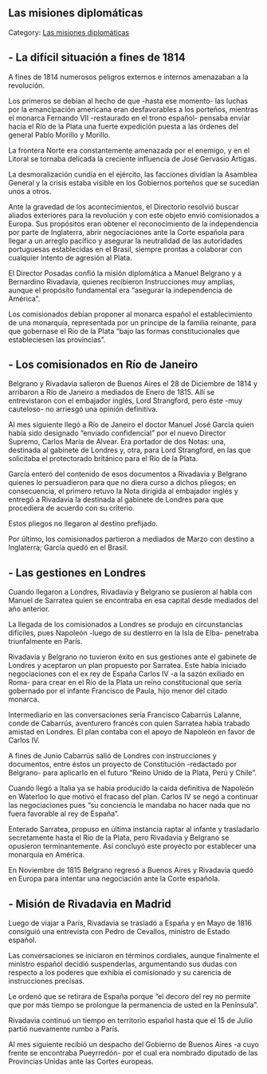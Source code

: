 ## Las misiones diplomáticas

Category: [Las misiones diplomáticas](http://descubrircorrientes.com.ar/2012/index.php/2831-historia-desde-1814-hasta-la-guerra-de-la-triple-alianza/corrientes-abraza-la-causa-artiguista-1814-1821/el-directorio-la-concentracion-del-poder/las-misiones-diplomaticas)

## **\- La difícil situación a fines de 1814**

A fines de 1814 numerosos peligros externos e internos amenazaban a la revolución.

Los primeros se debían al hecho de que -hasta ese momento- las luchas por la emancipación americana eran desfavorables a los porteños, mientras el monarca Fernando VII -restaurado en el trono español- pensaba enviar hacia el Río de la Plata una fuerte expedición puesta a las órdenes del general Pablo Morillo y Morillo.

La frontera Norte era constantemente amenazada por el enemigo, y en el Litoral se tornaba delicada la creciente influencia de José Gervasio Artigas.

La desmoralización cundía en el ejército, las facciones dividían la Asamblea General y la crisis estaba visible en los Gobiernos porteños que se sucedían unos a otros.

Ante la gravedad de los acontecimientos, el Directorio resolvió buscar aliados exteriores para la revolución y con este objeto envió comisionados a Europa. Sus propósitos eran obtener el reconocimiento de la independencia por parte de Inglaterra, abrir negociaciones ante la Corte española para llegar a un arreglo pacífico y asegurar la neutralidad de las autoridades portuguesas establecidas en el Brasil, siempre prontas a colaborar con cualquier intento de agresión al Plata.

El Director Posadas confió la misión diplomática a Manuel Belgrano y a Bernardino Rivadavia, quienes recibieron Instrucciones muy amplias, aunque el propósito fundamental era “asegurar la independencia de América”.

Los comisionados debían proponer al monarca español el establecimiento de una monarquía, representada por un príncipe de la familia reinante, para que gobernase el Río de la Plata “bajo las formas constitucionales que estableciesen las provincias”.

## **\- Los comisionados en Río de Janeiro**

Belgrano y Rivadavia salieron de Buenos Aires el 28 de Diciembre de 1814 y arribaron a Río de Janeiro a mediados de Enero de 1815. Allí se entrevistaron con el embajador inglés, Lord Strangford, pero éste -muy cauteloso- no arriesgó una opinión definitiva.

Al mes siguiente llegó a Río de Janeiro el doctor Manuel José García quien había sido designado “enviado confidencial” por el nuevo Director Supremo, Carlos María de Alvear. Era portador de dos Notas: una, destinada al gabinete de Londres y, otra, para Lord Strangford, en las que solicitaba el protectorado británico para el Río de la Plata.

García enteró del contenido de esos documentos a Rivadavia y Belgrano quienes lo persuadieron para que no diera curso a dichos pliegos; en consecuencia, el primero retuvo la Nota dirigida al embajador inglés y entregó a Rivadavia la destinada al gabinete de Londres para que procediera de acuerdo con su criterio.

Estos pliegos no llegaron al destino prefijado.

Por último, los comisionados partieron a mediados de Marzo con destino a Inglaterra; García quedó en el Brasil.

## **\- Las gestiones en Londres**

Cuando llegaron a Londres, Rivadavia y Belgrano se pusieron al habla con Manuel de Sarratea quien se encontraba en esa capital desde mediados del año anterior.

La llegada de los comisionados a Londres se produjo en circunstancias difíciles, pues Napoleón -luego de su destierro en la Isla de Elba- penetraba triunfalmente en París.

Rivadavia y Belgrano no tuvieron éxito en sus gestiones ante el gabinete de Londres y aceptaron un plan propuesto por Sarratea. Este había iniciado negociaciones con el ex rey de España Carlos IV -a la sazón exiliado en Roma- para crear en el Río de la Plata un reino constitucional que sería gobernado por el infante Francisco de Paula, hijo menor del citado monarca.

Intermediario en las conversaciones sería Francisco Cabarrús Lalanne, conde de Cabarrús, aventurero francés con quien Sarratea había trabado amistad en Londres. El plan contaba con el apoyo de Napoleón en favor de Carlos IV.

A fines de Junio Cabarrús salió de Londres con instrucciones y documentos, entre éstos un proyecto de Constitución -redactado por Belgrano- para aplicarlo en el futuro “Reino Unido de la Plata, Perú y Chile”.

Cuando llegó a Italia ya se había producido la caída definitiva de Napoleón en Waterloo lo que motivó el fracaso del plan. Carlos IV se negó a continuar las negociaciones pues “su conciencia le mandaba no hacer nada que no fuera favorable al rey de España”.

Enterado Sarratea, propuso en última instancia raptar al infante y trasladarlo secretamente hasta el Río de la Plata, pero Rivadavia y Belgrano se opusieron terminantemente. Así concluyó este proyecto por establecer una monarquía en América.

En Noviembre de 1815 Belgrano regresó a Buenos Aires y Rivadavia quedó en Europa para intentar una negociación ante la Corte española.

## **\- Misión de Rivadavia en Madrid**

Luego de viajar a París, Rivadavia se trasladó a España y en Mayo de 1816 consiguió una entrevista con Pedro de Cevallos, ministro de Estado español.

Las conversaciones se iniciaron en términos cordiales, aunque finalmente el ministro español decidió suspenderlas, argumentando sus dudas con respecto a los poderes que exhibía el comisionado y su carencia de instrucciones precisas.

Le ordenó que se retirara de España porque “el decoro del rey no permite que por más tiempo se prolongue la permanencia de usted en la Península”.

Rivadavia continuó un tiempo en territorio español hasta que el 15 de Julio partió nuevamente rumbo a París.

Al mes siguiente recibió un despacho del Gobierno de Buenos Aires -a cuyo frente se encontraba Pueyrredón- por el cual era nombrado diputado de las Provincias Unidas ante las Cortes europeas.
